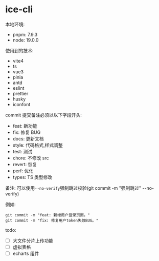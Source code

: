 # ice-cli

本地环境:

-   pnpm: 7.9.3
-   node: 19.0.0

使用到的技术:

-   vite4
-   ts
-   vue3
-   pinia
-   antd
-   eslint
-   prettier
-   husky
-   iconfont

commit 提交备注必须以以下字段开头:

-   feat: 新功能
-   fix: 修复 BUG
-   docs: 更新文档
-   style: 代码格式,样式调整
-   test: 测试
-   chore: 不修改 src
-   revert: 恢复
-   perf: 优化
-   types: TS 类型修改

备注: 可以使用`--no-verify`强制跳过校验(git commit -m "强制跳过" --no-verify)

例如:

    git commit -m "feat: 新增用户登录页面。"
    git commit -m "fix: 修复用户token失效BUG。"

todo:

-   [ ] 大文件分片上传功能
-   [ ] 虚拟表格
-   [ ] echarts 组件
